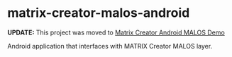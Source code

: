 # matrix-creator-malos-android

**UPDATE:** This project was moved to [Matrix Creator Android MALOS Demo](https://github.com/matrix-io/matrix-creator-malos-android)

Android application that interfaces with MATRIX Creator MALOS layer.
